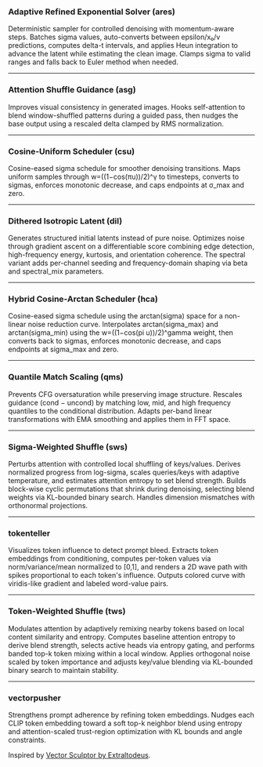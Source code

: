 ### Adaptive Refined Exponential Solver (ares)

Deterministic sampler for controlled denoising with momentum-aware steps. Batches sigma values, auto-converts between epsilon/x₀/v predictions, computes delta-t intervals, and applies Heun integration to advance the latent while estimating the clean image. Clamps sigma to valid ranges and falls back to Euler method when needed.

---

### Attention Shuffle Guidance (asg)

Improves visual consistency in generated images. Hooks self-attention to blend window-shuffled patterns during a guided pass, then nudges the base output using a rescaled delta clamped by RMS normalization.

---

### Cosine-Uniform Scheduler (csu)

Cosine-eased sigma schedule for smoother denoising transitions. Maps uniform samples through w=((1−cos(πu))/2)^γ to timesteps, converts to sigmas, enforces monotonic decrease, and caps endpoints at σ_max and zero.

---

### Dithered Isotropic Latent (dil)

Generates structured initial latents instead of pure noise. Optimizes noise through gradient ascent on a differentiable score combining edge detection, high-frequency energy, kurtosis, and orientation coherence. The spectral variant adds per-channel seeding and frequency-domain shaping via beta and spectral_mix parameters.

---

### Hybrid Cosine-Arctan Scheduler (hca)

Cosine-eased sigma schedule using the arctan(sigma) space for a non-linear noise reduction curve. Interpolates arctan(sigma\_max) and arctan(sigma\_min) using the w=((1−cos(pi u))/2)\^gamma weight, then converts back to sigmas, enforces monotonic decrease, and caps endpoints at sigma\_max and zero.

---

### Quantile Match Scaling (qms)

Prevents CFG oversaturation while preserving image structure. Rescales guidance (cond − uncond) by matching low, mid, and high frequency quantiles to the conditional distribution. Adapts per-band linear transformations with EMA smoothing and applies them in FFT space.

---

### Sigma-Weighted Shuffle (sws)

Perturbs attention with controlled local shuffling of keys/values. Derives normalized progress from log-sigma, scales queries/keys with adaptive temperature, and estimates attention entropy to set blend strength. Builds block-wise cyclic permutations that shrink during denoising, selecting blend weights via KL-bounded binary search. Handles dimension mismatches with orthonormal projections.

---

### tokenteller

Visualizes token influence to detect prompt bleed. Extracts token embeddings from conditioning, computes per-token values via norm/variance/mean normalized to [0,1], and renders a 2D wave path with spikes proportional to each token's influence. Outputs colored curve with viridis-like gradient and labeled word-value pairs.

---

### Token-Weighted Shuffle (tws)

Modulates attention by adaptively remixing nearby tokens based on local content similarity and entropy. Computes baseline attention entropy to derive blend strength, selects active heads via entropy gating, and performs banded top-k token mixing within a local window. Applies orthogonal noise scaled by token importance and adjusts key/value blending via KL-bounded binary search to maintain stability.

---

### vectorpusher

Strengthens prompt adherence by refining token embeddings. Nudges each CLIP token embedding toward a soft top-k neighbor blend using entropy and attention-scaled trust-region optimization with KL bounds and angle constraints.

Inspired by [Vector Sculptor by Extraltodeus](https://github.com/Extraltodeus/Vector_Sculptor_ComfyUI).
